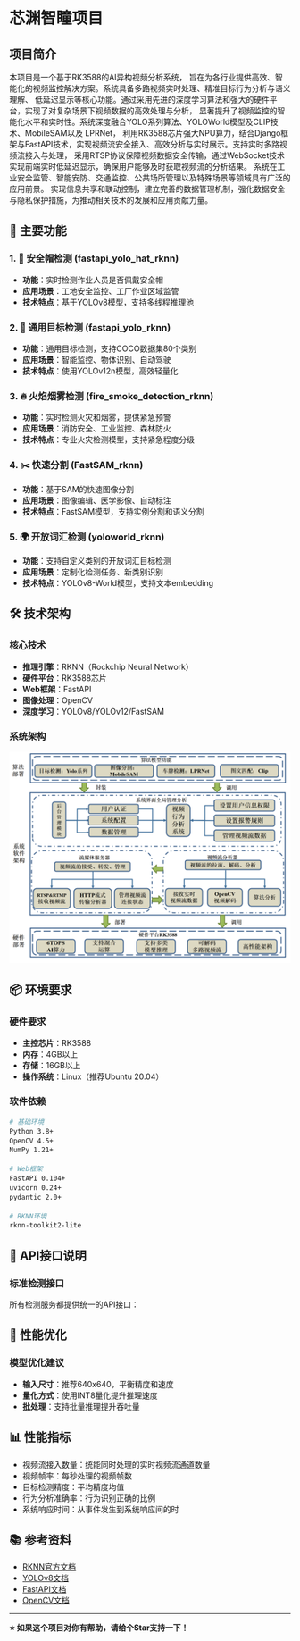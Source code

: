 # 芯渊智瞳项目

## 项目简介

本项目是一个基于RK3588的AI异构视频分析系统，
旨在为各行业提供高效、智能化的视频监控解决方案。系统具备多路视频实时处理、精准目标行为分析与语义理解、
低延迟显示等核心功能。通过采用先进的深度学习算法和强大的硬件平台，实现了对复杂场景下视频数据的高效处理与分析，
显著提升了视频监控的智能化水平和实时性。系统深度融合YOLO系列算法、YOLOWorld模型及CLIP技术、MobileSAM以及 LPRNet，
利用RK3588芯片强大NPU算力，结合Django框架与FastAPI技术，实现视频流安全接入、高效分析与实时展示。支持实时多路视频流接入与处理，
采用RTSP协议保障视频数据安全传输，通过WebSocket技术实现前端实时低延迟显示，确保用户能够及时获取视频流的分析结果。
系统在工业安全监管、智能安防、交通监控、公共场所管理以及特殊场景等领域具有广泛的应用前景。
实现信息共享和联动控制，建立完善的数据管理机制，强化数据安全与隐私保护措施，为推动相关技术的发展和应用贡献力量。

## 🚀 主要功能

### 1. 🦺 安全帽检测 (fastapi_yolo_hat_rknn)

- **功能**：实时检测作业人员是否佩戴安全帽
- **应用场景**：工地安全监控、工厂作业区域监管
- **技术特点**：基于YOLOv8模型，支持多线程推理池

### 2. 🎯 通用目标检测 (fastapi_yolo_rknn)

- **功能**：通用目标检测，支持COCO数据集80个类别
- **应用场景**：智能监控、物体识别、自动驾驶
- **技术特点**：使用YOLOv12n模型，高效轻量化

### 3. 🔥 火焰烟雾检测 (fire_smoke_detection_rknn)

- **功能**：实时检测火灾和烟雾，提供紧急预警
- **应用场景**：消防安全、工业监控、森林防火
- **技术特点**：专业火灾检测模型，支持紧急程度分级

### 4. ✂️ 快速分割 (FastSAM_rknn)

- **功能**：基于SAM的快速图像分割
- **应用场景**：图像编辑、医学影像、自动标注
- **技术特点**：FastSAM模型，支持实例分割和语义分割

### 5. 🌍 开放词汇检测 (yoloworld_rknn)

- **功能**：支持自定义类别的开放词汇目标检测
- **应用场景**：定制化检测任务、新类别识别
- **技术特点**：YOLOv8-World模型，支持文本embedding

## 🛠️ 技术架构

### 核心技术

- **推理引擎**：RKNN（Rockchip Neural Network）
- **硬件平台**：RK3588芯片
- **Web框架**：FastAPI
- **图像处理**：OpenCV
- **深度学习**：YOLOv8/YOLOv12/FastSAM

### 系统架构

![img.png](./static/arch.png)

## 📦 环境要求

### 硬件要求

- **主控芯片**：RK3588
- **内存**：4GB以上
- **存储**：16GB以上
- **操作系统**：Linux（推荐Ubuntu 20.04）

### 软件依赖

```bash
# 基础环境
Python 3.8+
OpenCV 4.5+
NumPy 1.21+

# Web框架
FastAPI 0.104+
uvicorn 0.24+
pydantic 2.0+

# RKNN环境
rknn-toolkit2-lite
```

## 📡 API接口说明

### 标准检测接口

所有检测服务都提供统一的API接口：

## 🔧 性能优化

### 模型优化建议

- **输入尺寸**：推荐640x640，平衡精度和速度
- **量化方式**：使用INT8量化提升推理速度
- **批处理**：支持批量推理提升吞吐量

## 📊 性能指标


* 视频流接入数量：统能同时处理的实时视频流通道数量
* 视频帧率：每秒处理的视频帧数
* 目标检测精度：平均精度均值
* 行为分析准确率：行为识别正确的比例
* 系统响应时间：从事件发生到系统响应间的时


## 📚 参考资料

- [RKNN官方文档](https://github.com/rockchip-linux/rknn-toolkit2)
- [YOLOv8文档](https://docs.ultralytics.com/)
- [FastAPI文档](https://fastapi.tiangolo.com/)
- [OpenCV文档](https://docs.opencv.org/)

---

**⭐ 如果这个项目对你有帮助，请给个Star支持一下！**